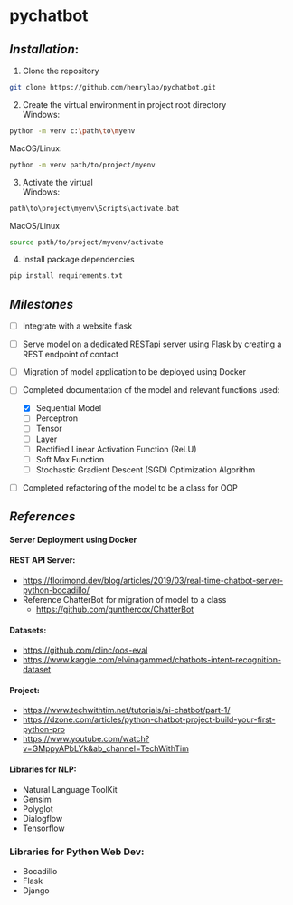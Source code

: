 # pychatbot

## *Installation*:
1. Clone the repository
``` sh
git clone https://github.com/henrylao/pychatbot.git
```
2. Create the virtual environment in project root directory<br>
Windows:
```sh
python -m venv c:\path\to\myenv
```
MacOS/Linux:
```sh
python -m venv path/to/project/myenv
```
3. Activate the virtual<br>
Windows:
```sh
path\to\project\myenv\Scripts\activate.bat
```
MacOS/Linux
```sh
source path/to/project/myvenv/activate
```
4. Install package dependencies
``` sh
pip install requirements.txt
```



## *Milestones*
* [ ] Integrate with a website flask
* [ ] Serve model on a dedicated RESTapi server using Flask by creating a REST endpoint of contact
* [ ] Migration of model application to be deployed using Docker
* [ ] Completed documentation of the model and relevant functions used:
	* [x] Sequential Model
	* [ ] Perceptron
	* [ ] Tensor
	* [ ] Layer
	* [ ] Rectified Linear Activation Function (ReLU)
	* [ ] Soft Max Function
	* [ ] Stochastic Gradient Descent (SGD) Optimization Algorithm
* [ ] Completed refactoring of the model to be a class for OOP


## *References*
#### Server Deployment using Docker

#### REST API Server:
* https://florimond.dev/blog/articles/2019/03/real-time-chatbot-server-python-bocadillo/
* Reference ChatterBot for migration of model to a class
  - https://github.com/gunthercox/ChatterBot

#### Datasets:
* https://github.com/clinc/oos-eval
* https://www.kaggle.com/elvinagammed/chatbots-intent-recognition-dataset

#### Project:
* https://www.techwithtim.net/tutorials/ai-chatbot/part-1/
* https://dzone.com/articles/python-chatbot-project-build-your-first-python-pro
* https://www.youtube.com/watch?v=GMppyAPbLYk&ab_channel=TechWithTim

#### Libraries for NLP:
* Natural Language ToolKit
* Gensim
* Polyglot
* Dialogflow
* Tensorflow

### Libraries for Python Web Dev:
* Bocadillo
* Flask
* Django
